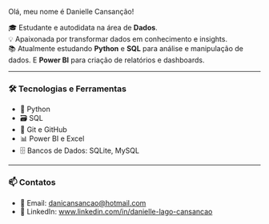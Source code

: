 Olá, meu nome é Danielle Cansanção!

🎓 Estudante e autodidata na área de **Dados**.  
💡 Apaixonada por transformar dados em conhecimento e insights.  
📚 Atualmente estudando **Python** e **SQL** para análise e manipulação de dados. E **Power BI** para criação de relatórios e dashboards.


---

### 🛠️ Tecnologias e Ferramentas

- 🐍 Python 
- 🗃️ SQL 
- 🧰 Git e GitHub
- 📊 Power BI e Excel
- 🗄️ Bancos de Dados: SQLite, MySQL

---

### 📫 Contatos

- 📧 Email: danicansancao@hotmail.com
- 💼 LinkedIn: www.linkedin.com/in/danielle-lago-cansancao
